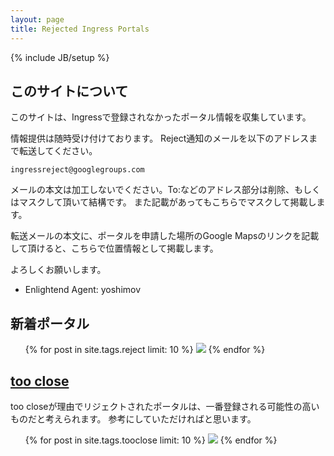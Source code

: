 ```yaml
---
layout: page
title: Rejected Ingress Portals
---
```

{% include JB/setup %}

## このサイトについて

このサイトは、Ingressで登録されなかったポータル情報を収集しています。

情報提供は随時受け付けております。
Reject通知のメールを以下のアドレスまで転送してください。

    ingressreject@googlegroups.com

メールの本文は加工しないでください。To:などのアドレス部分は削除、もしくはマスクして頂いて結構です。
また記載があってもこちらでマスクして掲載します。

転送メールの本文に、ポータルを申請した場所のGoogle Mapsのリンクを記載して頂けると、こちらで位置情報として掲載します。

よろしくお願いします。

- Enlightend Agent: yoshimov

## 新着ポータル

<ul class="posts">
  {% for post in site.tags.reject limit: 10 %}
    <a href="{{ BASE_PATH }}{{ post.url }}" alt="{{ post.title }}"><img src="{{ post.imgurl }}=w100" border="0"/></a>
  {% endfor %}
</ul>

## [too close](/tags.html#tooclose-ref)

too closeが理由でリジェクトされたポータルは、一番登録される可能性の高いものだと考えられます。
参考にしていただければと思います。

<ul class="posts">
  {% for post in site.tags.tooclose limit: 10 %}
    <a href="{{ BASE_PATH }}{{ post.url }}" alt="{{ post.title }}"><img src="{{ post.imgurl }}=w100" border="0"/></a>
  {% endfor %}
</ul>
